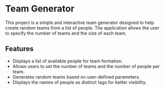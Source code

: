# Team Generator

This project is a simple and interactive team generator designed to help create random teams from a list of people. The application allows the user to specify the number of teams and the size of each team.

## Features

- Displays a list of available people for team formation.
- Allows users to set the number of teams and the number of people per team.
- Generates random teams based on user-defined parameters.
- Displays the names of people as distinct tags for better visibility.
